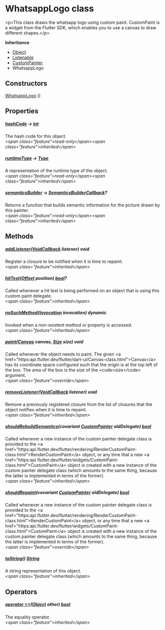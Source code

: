 


# WhatsappLogo class









\<p\>This class draws the whatsapp logo using custom paint.
CustomPaint is a widget from the Flutter SDK, which enables
you to use a canvas to draw different shapes.\</p\>



**Inheritance**

- [Object](https:api.flutter.dev/flutter/dart-core/Object-class.html)
- [Listenable](https:api.flutter.dev/flutter/foundation/Listenable-class.html)
- [CustomPainter](https:api.flutter.dev/flutter/rendering/CustomPainter-class.html)
- WhatsappLogo








## Constructors

[WhatsappLogo](../custom_painters_whatsapp_logo/WhatsappLogo/WhatsappLogo.md) ()

   


## Properties

##### [hashCode](https:api.flutter.dev/flutter/dart-core/Object/hashCode.html) &#8594; [int](https:api.flutter.dev/flutter/dart-core/int-class.html)



The hash code for this object.  
_\<span class="feature"\>read-only\</span\>\<span class="feature"\>inherited\</span\>_



##### [runtimeType](https:api.flutter.dev/flutter/dart-core/Object/runtimeType.html) &#8594; [Type](https:api.flutter.dev/flutter/dart-core/Type-class.html)



A representation of the runtime type of the object.  
_\<span class="feature"\>read-only\</span\>\<span class="feature"\>inherited\</span\>_



##### [semanticsBuilder](https:api.flutter.dev/flutter/rendering/CustomPainter/semanticsBuilder.html) &#8594; [SemanticsBuilderCallback](https:api.flutter.dev/flutter/rendering/SemanticsBuilderCallback.html)?



Returns a function that builds semantic information for the picture drawn
by this painter.  
_\<span class="feature"\>read-only\</span\>\<span class="feature"\>inherited\</span\>_





## Methods

##### [addListener](https:api.flutter.dev/flutter/rendering/CustomPainter/addListener.html)([VoidCallback](https:api.flutter.dev/flutter/dart-ui/VoidCallback.html) listener) void



Register a closure to be notified when it is time to repaint.  
_\<span class="feature"\>inherited\</span\>_



##### [hitTest](https:api.flutter.dev/flutter/rendering/CustomPainter/hitTest.html)([Offset](https:api.flutter.dev/flutter/dart-ui/Offset-class.html) position) [bool](https:api.flutter.dev/flutter/dart-core/bool-class.html)?



Called whenever a hit test is being performed on an object that is using
this custom paint delegate.  
_\<span class="feature"\>inherited\</span\>_



##### [noSuchMethod](https:api.flutter.dev/flutter/dart-core/Object/noSuchMethod.html)([Invocation](https:api.flutter.dev/flutter/dart-core/Invocation-class.html) invocation) dynamic



Invoked when a non-existent method or property is accessed.  
_\<span class="feature"\>inherited\</span\>_



##### [paint](../custom_painters_whatsapp_logo/WhatsappLogo/paint.md)([Canvas](https:api.flutter.dev/flutter/dart-ui/Canvas-class.html) canvas, [Size](https:api.flutter.dev/flutter/dart-ui/Size-class.html) size) void



Called whenever the object needs to paint. The given \<a href="https:api.flutter.dev/flutter/dart-ui/Canvas-class.html"\>Canvas\</a\> has its
coordinate space configured such that the origin is at the top left of the
box. The area of the box is the size of the \<code\>size\</code\> argument.  
_\<span class="feature"\>override\</span\>_



##### [removeListener](https:api.flutter.dev/flutter/rendering/CustomPainter/removeListener.html)([VoidCallback](https:api.flutter.dev/flutter/dart-ui/VoidCallback.html) listener) void



Remove a previously registered closure from the list of closures that the
object notifies when it is time to repaint.  
_\<span class="feature"\>inherited\</span\>_



##### [shouldRebuildSemantics](https:api.flutter.dev/flutter/rendering/CustomPainter/shouldRebuildSemantics.html)(covariant [CustomPainter](https:api.flutter.dev/flutter/rendering/CustomPainter-class.html) oldDelegate) [bool](https:api.flutter.dev/flutter/dart-core/bool-class.html)



Called whenever a new instance of the custom painter delegate class is
provided to the \<a href="https:api.flutter.dev/flutter/rendering/RenderCustomPaint-class.html"\>RenderCustomPaint\</a\> object, or any time that a new
\<a href="https:api.flutter.dev/flutter/widgets/CustomPaint-class.html"\>CustomPaint\</a\> object is created with a new instance of the custom painter
delegate class (which amounts to the same thing, because the latter is
implemented in terms of the former).  
_\<span class="feature"\>inherited\</span\>_



##### [shouldRepaint](../custom_painters_whatsapp_logo/WhatsappLogo/shouldRepaint.md)(covariant [CustomPainter](https:api.flutter.dev/flutter/rendering/CustomPainter-class.html) oldDelegate) [bool](https:api.flutter.dev/flutter/dart-core/bool-class.html)



Called whenever a new instance of the custom painter delegate class is
provided to the \<a href="https:api.flutter.dev/flutter/rendering/RenderCustomPaint-class.html"\>RenderCustomPaint\</a\> object, or any time that a new
\<a href="https:api.flutter.dev/flutter/widgets/CustomPaint-class.html"\>CustomPaint\</a\> object is created with a new instance of the custom painter
delegate class (which amounts to the same thing, because the latter is
implemented in terms of the former).  
_\<span class="feature"\>override\</span\>_



##### [toString](https:api.flutter.dev/flutter/rendering/CustomPainter/toString.html)() [String](https:api.flutter.dev/flutter/dart-core/String-class.html)



A string representation of this object.  
_\<span class="feature"\>inherited\</span\>_





## Operators

##### [operator ==](https:api.flutter.dev/flutter/dart-core/Object/operator_equals.html)([Object](https:api.flutter.dev/flutter/dart-core/Object-class.html) other) [bool](https:api.flutter.dev/flutter/dart-core/bool-class.html)



The equality operator.  
_\<span class="feature"\>inherited\</span\>_















